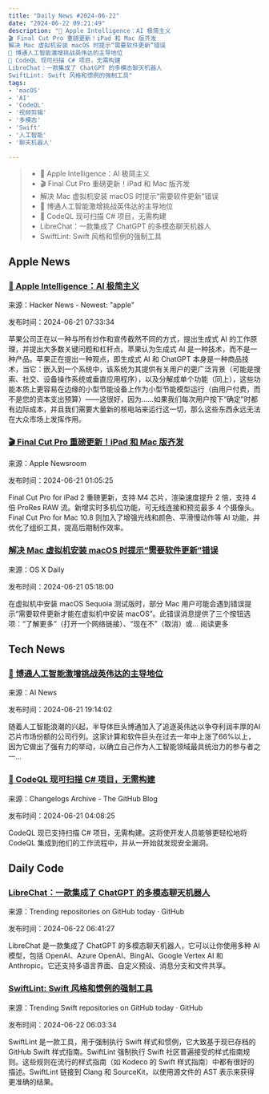 ```yaml
---
title: "Daily News #2024-06-22"
date: "2024-06-22 09:21:49"
description: "🍎 Apple Intelligence：AI 极简主义
🎬 Final Cut Pro 重磅更新！iPad 和 Mac 版齐发
解决 Mac 虚拟机安装 macOS 时提示“需要软件更新”错误
🌟 博通人工智能激增挑战英伟达的主导地位
🎉 CodeQL 现可扫描 C# 项目，无需构建
LibreChat：一款集成了 ChatGPT 的多模态聊天机器人
SwiftLint: Swift 风格和惯例的强制工具"
tags: 
- 'macOS'
- 'AI'
- 'CodeQL'
- '视频剪辑'
- '多模态'
- 'Swift'
- '人工智能'
- '聊天机器人'

---
```


> - 🍎 Apple Intelligence：AI 极简主义
> - 🎬 Final Cut Pro 重磅更新！iPad 和 Mac 版齐发
> - 解决 Mac 虚拟机安装 macOS 时提示“需要软件更新”错误
> - 🌟 博通人工智能激增挑战英伟达的主导地位
> - 🎉 CodeQL 现可扫描 C# 项目，无需构建
> - LibreChat：一款集成了 ChatGPT 的多模态聊天机器人
> - SwiftLint: Swift 风格和惯例的强制工具

## Apple News

### [🍎 Apple Intelligence：AI 极简主义](https://www.ben-evans.com/benedictevans/2024/06/20/apple-intelligence)

来源：Hacker News - Newest: "apple"

发布时间：2024-06-21 07:33:34

苹果公司正在以一种与所有炒作和宣传截然不同的方式，提出生成式 AI 的工作原理，并提出大多数关键问题和杠杆点。苹果认为生成式 AI 是一种技术，而不是一种产品。苹果正在提出一种观点，即生成式 AI 和 ChatGPT 本身是一种商品技术，当它：嵌入到一个系统中，该系统为其提供有关用户的更广泛背景（可能是搜索、社交、设备操作系统或垂直应用程序），以及分解成单个功能（同上），这些功能本质上更容易在边缘的小型节能设备上作为小型节能模型运行（由用户付费，而不是您的资本支出预算）——这很好，因为……如果我们每次用户按下“确定”时都有边际成本，并且我们需要大量新的核电站来运行这一切，那么这些东西永远无法在大众市场上发挥作用。

### [🎬 Final Cut Pro 重磅更新！iPad 和 Mac 版齐发](https://www.apple.com/newsroom/2024/06/new-versions-of-final-cut-pro-for-ipad-and-mac-available-today/)

来源：Apple Newsroom

发布时间：2024-06-21 01:05:25

Final Cut Pro for iPad 2 重磅更新，支持 M4 芯片，渲染速度提升 2 倍，支持 4 倍 ProRes RAW 流。新增实时多机位功能，可无线连接和预览最多 4 个摄像头。Final Cut Pro for Mac 10.8 则加入了增强光线和颜色、平滑慢动作等 AI 功能，并优化了组织工具，提高后期制作效率。

### [解决 Mac 虚拟机安装 macOS 时提示“需要软件更新”错误](https://osxdaily.com/2024/06/20/fix-a-software-update-is-required-to-install-macos-in-a-virtual-machine-error-on-mac/)

来源：OS X Daily

发布时间：2024-06-21 05:18:00

在虚拟机中安装 macOS Sequoia 测试版时，部分 Mac 用户可能会遇到错误提示“需要软件更新才能在虚拟机中安装 macOS”。此错误消息提供了三个按钮选项：“了解更多”（打开一个网络链接）、“现在不”（取消）或... 阅读更多


## Tech News

### [🌟 博通人工智能激增挑战英伟达的主导地位](https://www.artificialintelligence-news.com/2024/06/21/broadcom-ai-surge-challenges-nvidia-dominance/)

来源：AI News

发布时间：2024-06-21 19:14:02

随着人工智能浪潮的兴起，半导体巨头博通加入了追逐英伟达以争夺利润丰厚的AI芯片市场份额的公司行列。这家计算和软件巨头在过去一年中上涨了66%以上，因为它做出了强有力的举动，以确立自己作为人工智能领域最具统治力的参与者之一...

### [🎉 CodeQL 现可扫描 C# 项目，无需构建](https://github.blog/changelog/2024-06-20-codeql-can-scan-c-projects-without-requiring-working-builds-public-beta)

来源：Changelogs Archive - The GitHub Blog

发布时间：2024-06-21 04:08:25

CodeQL 现已支持扫描 C# 项目，无需构建。这将使开发人员能够更轻松地将 CodeQL 集成到他们的工作流程中，并从一开始就发现安全漏洞。

## Daily Code

### [LibreChat：一款集成了 ChatGPT 的多模态聊天机器人](https://github.com/danny-avila/LibreChat)

来源：Trending repositories on GitHub today · GitHub

发布时间：2024-06-22 06:41:27

LibreChat 是一款集成了 ChatGPT 的多模态聊天机器人，它可以让你使用多种 AI 模型，包括 OpenAI、Azure OpenAI、BingAI、Google Vertex AI 和 Anthropic。它还支持多语言界面、自定义预设、消息分支和文件共享。

### [SwiftLint: Swift 风格和惯例的强制工具](https://github.com/realm/SwiftLint)

来源：Trending Swift repositories on GitHub today · GitHub

发布时间：2024-06-22 06:03:34

SwiftLint 是一款工具，用于强制执行 Swift 样式和惯例，它大致基于现已存档的 GitHub Swift 样式指南。SwiftLint 强制执行 Swift 社区普遍接受的样式指南规则。这些规则在流行的样式指南（如 Kodeco 的 Swift 样式指南）中都有很好的描述。SwiftLint 链接到 Clang 和 SourceKit，以使用源文件的 AST 表示来获得更准确的结果。
